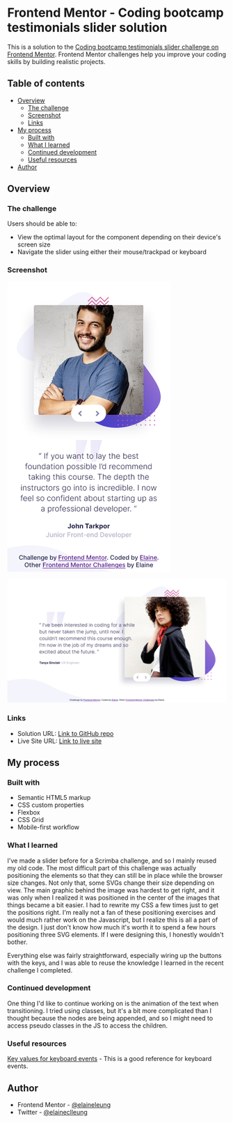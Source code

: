 # Frontend Mentor - Coding bootcamp testimonials slider solution

This is a solution to the [Coding bootcamp testimonials slider challenge on Frontend Mentor](https://www.frontendmentor.io/challenges/coding-bootcamp-testimonials-slider-4FNyLA8JL). Frontend Mentor challenges help you improve your coding skills by building realistic projects. 

## Table of contents

- [Overview](#overview)
  - [The challenge](#the-challenge)
  - [Screenshot](#screenshot)
  - [Links](#links)
- [My process](#my-process)
  - [Built with](#built-with)
  - [What I learned](#what-i-learned)
  - [Continued development](#continued-development)
  - [Useful resources](#useful-resources)
- [Author](#author)


## Overview

### The challenge

Users should be able to:

- View the optimal layout for the component depending on their device's screen size
- Navigate the slider using either their mouse/trackpad or keyboard

### Screenshot

![Mobile view of solution](./design/mobile.png)

![Desktop view of solution](./design/desktop.png)

### Links

- Solution URL: [Link to GitHub repo](https://github.com/elaineleung/frontendmentor/tree/main/codingbootcamptestimonials/)
- Live Site URL: [Link to live site](https://elaineleung.github.io/frontendmentor/codingbootcamptestimonials/)
## My process

### Built with

- Semantic HTML5 markup
- CSS custom properties
- Flexbox
- CSS Grid
- Mobile-first workflow

### What I learned

I've made a slider before for a Scrimba challenge, and so I mainly reused my old code. The most difficult part of this challenge was actually positioning the elements so that they can still be in place while the browser size changes. Not only that, some SVGs change their size depending on view. The main graphic behind the image was hardest to get right, and it was only when I realized it was positioned in the center of the images that things became a bit easier. I had to rewrite my CSS a few times just to get the positions right. I'm really not a fan of these positioning exercises and would much rather work on the Javascript, but I realize this is all a part of the design. I just don't know how much it's worth it to spend a few hours positioning three SVG elements. If I were designing this, I honestly wouldn't bother.

Everything else was fairly straightforward, especially wiring up the buttons with the keys, and I was able to reuse the knowledge I learned in the recent challenge I completed.

### Continued development

One thing I'd like to continue working on is the animation of the text when transitioning. I tried using classes, but it's a bit more complicated than I thought because the nodes are being appended, and so I might need to access pseudo classes in the JS to access the children.

### Useful resources

[Key values for keyboard events](https://developer.mozilla.org/en-US/docs/Web/API/UI_Events/Keyboard_event_key_values) - This is a good reference for keyboard events.

## Author

- Frontend Mentor - [@elaineleung](https://www.frontendmentor.io/profile/elaineleung)
- Twitter - [@elaineclleung](https://twitter.com/elaineclleung)

